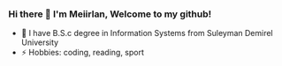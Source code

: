 ### Hi there 👋 I'm Meiirlan, Welcome to my github!

- 📕 I have B.S.c degree in Information Systems from Suleyman Demirel University
- ⚡️ Hobbies: coding, reading, sport

